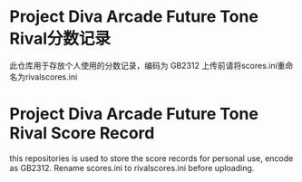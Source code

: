 # Project Diva Arcade Future Tone Rival分数记录

此仓库用于存放个人使用的分数记录，编码为 GB2312
上传前请将scores.ini重命名为rivalscores.ini

# Project Diva Arcade Future Tone Rival Score Record
this repositories is used to store the score records for personal use, encode as GB2312.
Rename scores.ini to rivalscores.ini before uploading.